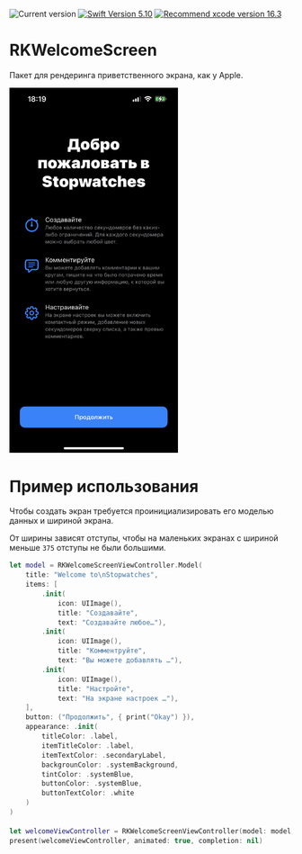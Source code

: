 ![Current version](https://img.shields.io/badge/Version-1.0-green.svg?style=flat)
[![Swift Version 5.10](https://img.shields.io/badge/Swift-5.10-blue.svg?style=flat)](https://developer.apple.com/swift)
[![Recommend xcode version 16.3](https://img.shields.io/badge/Xcode-16.3-blue.svg?style=flat)](https://developer.apple.com/ios)

# RKWelcomeScreen

Пакет для рендеринга приветственного экрана, как у Apple.

<img src="./assets/welcome_example.png" alt="Welcome screen example screenshot" width="300"/>

# Пример использования

Чтобы создать экран требуется проинициализировать его моделью данных и шириной экрана. 

От ширины зависят отступы, чтобы на маленьких экранах с шириной меньше `375` отступы не были большими.

```swift
let model = RKWelcomeScreenViewController.Model(
    title: "Welcome to\nStopwatches",
    items: [
        .init(
            icon: UIImage(), 
            title: "Создавайте", 
            text: "Создавайте любое…"),
        .init(
            icon: UIImage(), 
            title: "Комментруйте", 
            text: "Вы можете добавлять …"),
        .init(
            icon: UIImage(), 
            title: "Настройте", 
            text: "На экране настроек …"),
    ],
    button: ("Продолжить", { print("Okay") }),
    appearance: .init(
        titleColor: .label,
        itemTitleColor: .label,
        itemTextColor: .secondaryLabel,
        backgrounColor: .systemBackground,
        tintColor: .systemBlue,
        buttonColor: .systemBlue,
        buttonTextColor: .white
    )
)

let welcomeViewController = RKWelcomeScreenViewController(model: model, width: 375)
present(welcomeViewController, animated: true, completion: nil)
``` 
